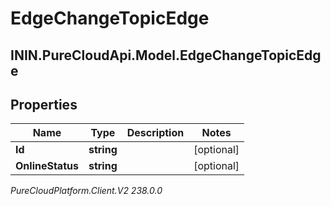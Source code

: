 # EdgeChangeTopicEdge

## ININ.PureCloudApi.Model.EdgeChangeTopicEdge

## Properties

|Name | Type | Description | Notes|
|------------ | ------------- | ------------- | -------------|
| **Id** | **string** |  | [optional] |
| **OnlineStatus** | **string** |  | [optional] |



_PureCloudPlatform.Client.V2 238.0.0_
